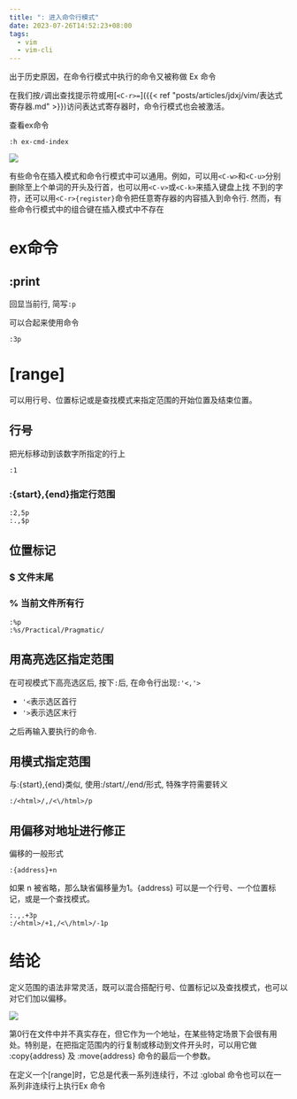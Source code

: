 ```yaml
---
title: ": 进入命令行模式"
date: 2023-07-26T14:52:23+08:00
tags:
  - vim
  - vim-cli
---
```


出于历史原因，在命令行模式中执行的命令又被称做 Ex 命令

在我们按`/`调出查找提示符或用[`<C-r>=`]({{< ref "posts/articles/jdxj/vim/表达式寄存器.md" >}})访问表达式寄存器时，命令行模式也会被激活。

查看ex命令

```
:h ex-cmd-index
```

![](https://res.weread.qq.com/wrepub/epub_729213_91)

有些命令在插入模式和命令行模式中可以通用。例如，可以用`<C-w>`和`<C-u>`分别删除至上个单词的开头及行首，也可以用`<C-v>`或`<C-k>`来插入键盘上找
不到的字符，还可以用`<C-r>{register}`命令把任意寄存器的内容插入到命令行. 然而，有些命令行模式中的组合键在插入模式中不存在

# ex命令

## :print

回显当前行, 简写`:p`

可以合起来使用命令

```
:3p
```

# [range]

可以用行号、位置标记或是查找模式来指定范围的开始位置及结束位置。

## 行号

把光标移动到该数字所指定的行上

```
:1
```

### :{start},{end}指定行范围

```
:2,5p
:.,$p
```

## 位置标记

### $ 文件末尾

### % 当前文件所有行

```
:%p
:%s/Practical/Pragmatic/
```

## 用高亮选区指定范围

在可视模式下高亮选区后, 按下`:`后, 在命令行出现`:'<,'>`

- `'<`表示选区首行
- `'>`表示选区末行

之后再输入要执行的命令.

## 用模式指定范围

与:{start},{end}类似, 使用:/start/,/end/形式, 特殊字符需要转义

```
:/<html>/,/<\/html>/p
```

## 用偏移对地址进行修正

偏移的一般形式

```
:{address}+n
```

如果 n 被省略，那么缺省偏移量为1。{address} 可以是一个行号、一个位置标记，或是一个查找模式。

```
:.,.+3p
:/<html>/+1,/<\/html>/-1p
```

# 结论

定义范围的语法非常灵活，既可以混合搭配行号、位置标记以及查找模式，也可以对它们加以偏移。

![](https://res.weread.qq.com/wrepub/epub_729213_95)

第0行在文件中并不真实存在，但它作为一个地址，在某些特定场景下会很有用处。特别是，在把指定范围内的行复制或移动到文件开头时，可以用它做
:copy{address} 及 :move{address} 命令的最后一个参数。

在定义一个[range]时，它总是代表一系列连续行，不过 :global 命令也可以在一系列非连续行上执行Ex 命令

